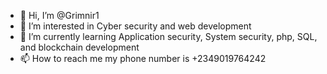 - 👋 Hi, I’m @Grimnir1
- 👀 I’m interested in Cyber security and web development
- 🌱 I’m currently learning Application security, System security, php, SQL, and blockchain development
- 📫 How to reach me my phone number is +2349019764242

<!---
Grimnir1/Grimnir1 is a ✨ special ✨ repository because its `README.md` (this file) appears on your GitHub profile.
You can click the Preview link to take a look at your changes.
--->
